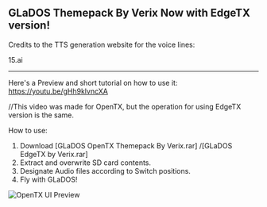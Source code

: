 GLaDOS Themepack By Verix
Now with EdgeTX version!
-------------------------------
Credits to the TTS generation website for the voice lines:

15.ai

-----------------------------------
Here's a Preview and short tutorial on how to use it:
https://youtu.be/gHh9klvncXA

//This video was made for OpenTX, but the operation for using EdgeTX version is the same.

How to use:
1. Download [GLaDOS OpenTX Themepack By Verix.rar] /[GLaDOS EdgeTX by Verix.rar]
2. Extract and overwrite SD card contents.
3. Designate Audio files according to Switch positions.
4. Fly with GLaDOS!

![OpenTX UI Preview](https://user-images.githubusercontent.com/1698987/151070740-9e7d78fe-3473-4d5f-8a32-5a97d4517111.png)
